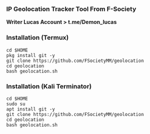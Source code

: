 ### IP Geolocation Tracker Tool From F-Society
__Writer Lucas Account > t.me/Demon_lucas__
### Installation (Termux)
  ```
  cd $HOME
  pkg install git -y
  git clone https://github.com/FSocietyMM/geolocation
  cd geolocation
  bash geolocation.sh
  ```
### Installation (Kali Terminator)
  ```
  cd $HOME
  sudo su
  apt install git -y
  git clone https://github.com/FSocietyMM/geolocation
  cd geolocation
  bash geolocation.sh
  ```
